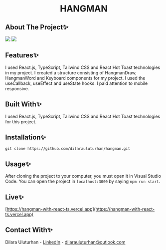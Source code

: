 <div align="center">
  <h1 align="center">HANGMAN</h1>
</div>

## About The Project✨
![](https://github.com/dilarauluturhan/hangman/assets/120499369/38619b06-58ef-4f9c-813a-b8fd90732667)
![](https://github.com/dilarauluturhan/hangman/assets/120499369/17b298c7-96bb-4d3e-bd41-659c3b114eac)

## Features✨
I used React.js, TypeScript, Tailwind CSS and React Hot Toast technologies in my project. I created a structure consisting of HangmanDraw, HangmanWord and Keyboard components for my project. I used the useCallback, useEffect and useState hooks. I paid attention to mobile responsive.

## Built With✨
I used React.js, TypeScript, Tailwind CSS and React Hot Toast technologies for this project.

## Installation✨
````
git clone https://github.com/dilarauluturhan/hangman.git
````
## Usage✨
After cloning the project to your computer, you must open it in Visual Studio Code. You can open the project in `localhost:3000` by saying `npm run start`.

## Live✨
[https://hangman-with-react-ts.vercel.app](https://hangman-with-react-ts.vercel.app)

## Contact With✨
Dilara Uluturhan - [LinkedIn](https://www.linkedin.com/in/dilarauluturhan/) - dilarauluturhan@outlook.com
